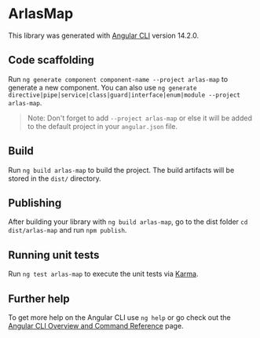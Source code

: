 # ArlasMap

This library was generated with [Angular CLI](https://github.com/angular/angular-cli) version 14.2.0.

## Code scaffolding

Run `ng generate component component-name --project arlas-map` to generate a new component. You can also use `ng generate directive|pipe|service|class|guard|interface|enum|module --project arlas-map`.
> Note: Don't forget to add `--project arlas-map` or else it will be added to the default project in your `angular.json` file. 

## Build

Run `ng build arlas-map` to build the project. The build artifacts will be stored in the `dist/` directory.

## Publishing

After building your library with `ng build arlas-map`, go to the dist folder `cd dist/arlas-map` and run `npm publish`.

## Running unit tests

Run `ng test arlas-map` to execute the unit tests via [Karma](https://karma-runner.github.io).

## Further help

To get more help on the Angular CLI use `ng help` or go check out the [Angular CLI Overview and Command Reference](https://angular.io/cli) page.

